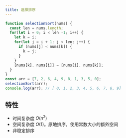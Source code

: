 ```yaml
---
title: 选择排序
---
```


```javascript
function selectionSort(nums) {
  const len = nums.length;
  for(let i = 0; i < len -1; i++) {
    let k = i;
    for(let j = i + 1; j < len; j++) {
      if (nums[j] < nums[k]) {
        k = j;
      }
    }
    [nums[k], nums[i]] = [nums[i], nums[k]];
  }
}
const arr = [7, 2, 6, 4, 9, 8, 1, 3, 5, 0];
selectionSort(arr);
console.log(arr); // [ 0, 1, 2, 3, 4, 5, 6, 7, 8, 9]

```

## 特性

- 时间复杂度 $O(n^2)$
- 空间复杂度 $O(1)$。原地排序，使用常数大小的额外空间
- 非稳定排序
